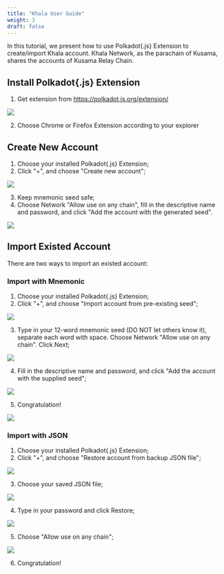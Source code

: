 ```yaml
---
title: "Khala User Guide"
weight: 3
draft: false
---
```


In this tutorial, we present how to use Polkadot{.js} Extension to create/import Khala account.
Khala Network, as the parachain of Kusama, shares the accounts of Kusama Relay Chain.

## Install Polkadot{.js} Extension

1. Get extension from https://polkadot.js.org/extension/

![](/images/docs/khala-user/polkadot-js.png)

2. Choose Chrome or Firefox Extension according to your explorer


## Create New Account

1. Choose your installed Polkadot{.js} Extension;
2. Click "+", and choose "Create new account";

![](/images/docs/khala-user/new-account.png)

3. Keep mnemonic seed safe;
4. Choose Network "Allow use on any chain", fill in the descriptive name and password, and click "Add the account with the generated seed".

![](/images/docs/khala-user/choose-network.png)


## Import Existed Account

There are two ways to import an existed account:

### Import with Mnemonic

1. Choose your installed Polkadot{.js} Extension;
2. Click "+", and choose "Import account from pre-existing seed";

![](/images/docs/khala-user/import-mne-1.png)

3. Type in your 12-word mnemonic seed (DO NOT let others know it), separate each word with space. Choose Network "Allow use on any chain". Click Next;

![](/images/docs/khala-user/import-mne-2.png)

4. Fill in the descriptive name and password, and click "Add the account with the supplied seed";

![](/images/docs/khala-user/import-mne-3.png)

5. Congratulation!

![](/images/docs/khala-user/import-mne-4.png)

### Import with JSON

1. Choose your installed Polkadot{.js} Extension;
2. Click "+", and choose "Restore account from backup JSON file";

![](/images/docs/khala-user/import-json-1.png)

3. Choose your saved JSON file;

![](/images/docs/khala-user/import-json-2.png)

4. Type in your password and click Restore;

![](/images/docs/khala-user/import-json-3.png)

5. Choose "Allow use on any chain";

![](/images/docs/khala-user/import-json-4.png)

6. Congratulation!
